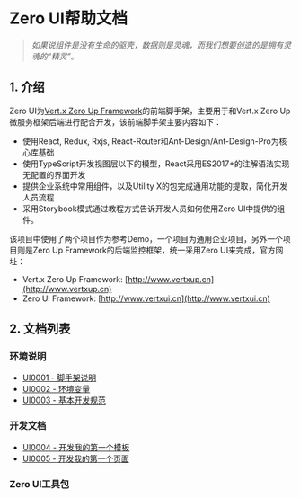 # Zero UI帮助文档

> _如果说组件是没有生命的驱壳，数据则是灵魂，而我们想要创造的是拥有灵魂的“精灵”。_

## 1. 介绍

Zero UI为[Vert.x Zero Up Framework](http://www.vertxup.cn)的前端脚手架，主要用于和Vert.x Zero Up微服务框架后端进行配合开发，该前端脚手架主要内容如下：

* 使用React, Redux, Rxjs, React-Router和Ant-Design/Ant-Design-Pro为核心库基础
* 使用TypeScript开发视图层以下的模型，React采用ES2017+的注解语法实现无配置的界面开发
* 提供企业系统中常用组件，以及Utility X的包完成通用功能的提取，简化开发人员流程
* 采用Storybook模式通过教程方式告诉开发人员如何使用Zero UI中提供的组件。

该项目中使用了两个项目作为参考Demo，一个项目为通用企业项目，另外一个项目则是Zero Up Framework的后端监控框架，统一采用Zero UI来完成，官方网址：

* Vert.x Zero Up Framework: [http://www.vertxup.cn](http://www.vertxup.cn)
* Zero UI Framework: [http://www.vertxui.cn](http://www.vertxui.cn)

## 2. 文档列表

### 环境说明

* [UI0001 - 脚手架说明](/document/ui0001-jiao-shou-jia-shuo-ming.md)
* [UI0002 - 环境变量](/document/ui0002-huan-jing-bian-liang.md)
* [UI0003 - 基本开发规范](/document/ui0003-ji-ben-kai-fa-gui-fan.md)

### 开发文档

* [UI0004 - 开发我的第一个模板](/document/2-kai-fa-wen-dang/ui0004-kai-fa-wo-de-di-yi-ge-mo-ban.md)
* [UI0005 - 开发我的第一个页面](/document/2-kai-fa-wen-dang/ui0005-kai-fa-wo-de-di-yi-ge-ye-mian.md)

### Zero UI工具包



